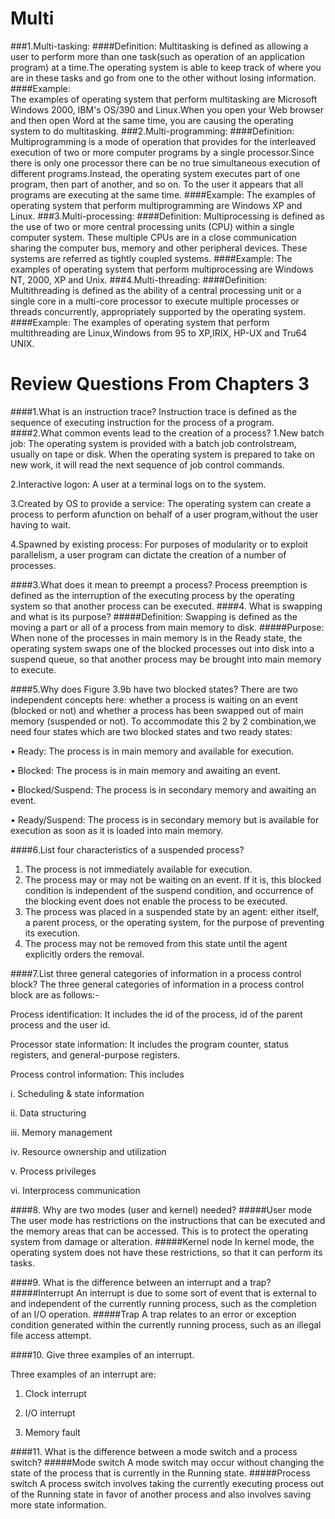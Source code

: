 # Multi
###1.Multi-tasking:
####Definition:
Multitasking is defined as allowing a user to perform more than one task(such as operation of an application program) at a time.The
operating system is able to keep track of where you are in these tasks and go from one to the other without losing information.
####Example:                 
The examples of operating system that perform multitasking are Microsoft Windows 2000, IBM's OS/390 and Linux.When you open your Web 
browser and then open Word at the same time, you are causing the operating system to do multitasking.
###2.Multi-programming:
####Definition:
Multiprogramming is a mode of operation that provides for the interleaved execution of two or more computer programs by a single 
processor.Since there is only one processor there can be no true simultaneous execution of different programs.Instead, the operating 
system executes part of one program, then part of another, and so on. To the user it appears that all programs are executing at the
same time.
####Example: 
The examples of operating system that perform multiprogramming are Windows XP and Linux.
###3.Multi-processing:
####Definition:
Multiprocessing is defined as the use of two or more central processing units (CPU) within a single computer system. These multiple
CPUs are in a close communication sharing the computer bus, memory and other peripheral devices. These systems are referred as tightly
coupled systems.
####Example:
The examples of operating system that perform multiprocessing are Windows NT, 2000, XP and Unix.
###4.Multi-threading:
####Definition:
Multithreading is defined as the ability of a central processing unit or a single core in a multi-core processor to execute multiple
processes or threads concurrently, appropriately supported by the operating system.
####Example:
The examples of operating system that perform multithreading are Linux,Windows from 95 to XP,IRIX, HP-UX and Tru64 UNIX.
# Review Questions From Chapters 3
####1.What is an instruction trace?
Instruction trace is defined as the sequence of executing instruction for the process of a program.
####2.What common events lead to the creation of a process?
1.New batch job:
The operating system is provided with a batch job controlstream, usually on tape or disk. When the operating
system is prepared to take on new work, it will read the next sequence of job control commands.

2.Interactive logon: 
A user at a terminal logs on to the system.

3.Created by OS to provide a service:
The operating system can create a process to perform afunction on behalf of a user program,without the user having to wait.

4.Spawned by existing process: 
For purposes of modularity or to exploit parallelism, a user program can dictate the creation of a number of processes.

####3.What does it mean to preempt a process?
Process preemption is defined as the interruption of the executing process by the operating system so that another process can be
executed.
####4. What is swapping and what is its purpose?
#####Definition:
Swapping is defined as the moving a part or all of a process from main memory to disk.
#####Purpose:
When none of the processes in main memory is in the Ready state, the operating system swaps one of the blocked processes out into
disk into a suspend queue, so that another process may be brought into main memory to execute.

####5.Why does Figure 3.9b have two blocked states?
There are two independent concepts here: whether a process is waiting on an event (blocked or not) and whether a process has been
swapped out of main memory (suspended or not). To accommodate this 2 by 2 combination,we need four states which are two blocked states
and two ready states:

• Ready: The process is in main memory and available for execution.

• Blocked: The process is in main memory and awaiting an event.

• Blocked/Suspend: The process is in secondary memory and awaiting an event. 

• Ready/Suspend: The process is in secondary memory but is available for execution as soon as it is loaded into main memory.

####6.List four characteristics of a suspended process?
1. The process is not immediately available for execution. 
2. The process may or may not be waiting on an event. If it is, this blocked condition is independent of the suspend condition, and
occurrence of the blocking event does not enable the process to be executed. 
3. The process was placed in a suspended state by an agent: either itself, a parent process, or the operating system, for the purpose
of preventing its execution. 
4. The process may not be removed from this state until the agent explicitly orders the removal.

####7.List three general categories of information in a process control block?
The three general categories of information in a process control block are as follows:-

Process identification: It includes the id of the process, id of the parent process and the user id.

Processor state information: It includes the program counter, status registers, and general-purpose registers.

Process control information: This includes

 i. Scheduling & state information

 ii. Data structuring

 iii. Memory management

 iv. Resource ownership and utilization

 v. Process privileges

 vi. Interprocess communication
 
####8. Why are two modes (user and kernel) needed?
#####User mode
The user mode has restrictions on the instructions that can be executed and the memory areas that can be accessed. This is to protect
the operating system from  damage or alteration.
#####Kernel node
In kernel mode, the operating system does not have these restrictions, so that it can perform its tasks.

####9. What is the difference between an interrupt and a trap?
#####Interrupt
An interrupt is due to some sort of event that is external to and independent of the currently running process, such as the completion
of an I/O operation. 
#####Trap
A trap relates to an error or exception condition generated within the currently running process, such as an illegal file access
attempt.

####10. Give three examples of an interrupt.

Three examples of an interrupt are:

1. Clock interrupt

2. I/O interrupt

3. Memory fault

####11. What is the difference between a mode switch and a process switch?
#####Mode switch
A mode switch may occur without changing the state of the process that is currently in the Running state.
#####Process switch
A process switch involves taking the currently executing process out of the Running state in favor of another process and also involves
saving more state information.

